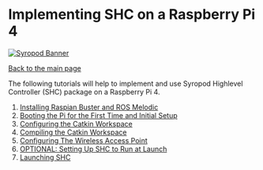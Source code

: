 # Implementing SHC on a Raspberry Pi 4

[![Syropod Banner](https://i.imgur.com/QyMTwG3.jpg "CSIRO Robotics")](https://research.csiro.au/robotics/)

[Back to the main page](README.md)

The following tutorials will help to implement and use Syropod Highlevel Controller (SHC) package on a Raspberry Pi 4.

1. [Installing Raspian Buster and ROS Melodic](shc_raspian_image.md)
2. [Booting the Pi for the First Time and Initial Setup](shc_raspi4_boot.md)
3. [Configuring the Catkin Workspace](shc_create_workspace_prebuilt_image.md)
4. [Compiling the Catkin Workspace](shc_raspi4_compile_workspace.md)
5. [Configuring The Wireless Access Point](shc_raspi4_configure_AP.md)
6. [OPTIONAL: Setting Up SHC to Run at Launch](shc_raspi4_run_at_launch.md)
7. [Launching SHC](shc_raspi4_launch.md)

